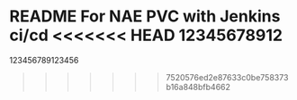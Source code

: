 README
For NAE PVC with Jenkins ci/cd
<<<<<<< HEAD
12345678912
=======
123456789123456
>>>>>>> 7520576ed2e87633c0be758373b16a848bfb4662
